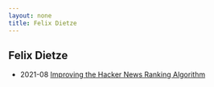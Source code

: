 ```yaml
---
layout: none
title: Felix Dietze
---
```


## Felix Dietze

* 2021-08 [Improving the Hacker News Ranking Algorithm](improving-the-hacker-news-ranking-algorithm/improving-the-hacker-news-ranking-algorithm.md)
